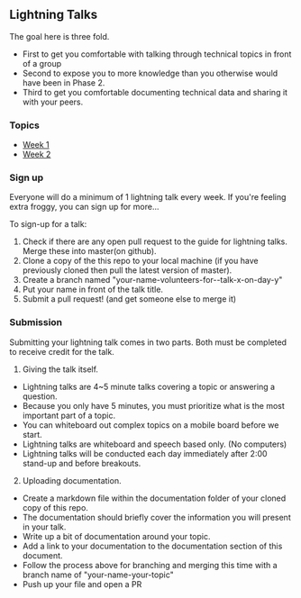 ## Lightning Talks

The goal here is three fold.
- First to get you comfortable with talking through technical topics in front of a group
- Second to expose you to more knowledge than you otherwise would have been in Phase 2.
- Third to get you comfortable documenting technical data and sharing it with your peers.

### Topics

- [Week 1](2-phase/1-week.md)
- [Week 2](2-phase/2-week.md)

### Sign up

Everyone will do a minimum of 1 lightning talk every week. If you're feeling extra froggy, you can sign up for more...

To sign-up for a talk:

1. Check if there are any open pull request to the guide for lightning talks.
Merge these into master(on github).
2. Clone a copy of the this repo to your local machine (if you have previously
cloned then pull the latest version of master).
3. Create a branch named "your-name-volunteers-for--talk-x-on-day-y"
4. Put your name in front of the talk title.
5. Submit a pull request!  (and get someone else to merge it)

### Submission

Submitting your lightning talk comes in two parts. Both must be completed to receive credit for the talk.

1. Giving the talk itself.

- Lightning talks are 4~5 minute talks covering a topic or answering a question.
- Because you only have 5 minutes, you must prioritize what is the most important part of a topic.
- You can whiteboard out complex topics on a mobile board before we start.
- Lightning talks are whiteboard and speech based only. (No computers)
- Lightning talks will be conducted each day immediately after 2:00 stand-up and before breakouts.

2. Uploading documentation.

- Create a markdown file within the documentation folder of your cloned copy of this repo.
- The documentation should briefly cover the information you will present in your talk.
- Write up a bit of documentation around your topic.
- Add a link to your documentation to the documentation section of this document.
- Follow the process above for branching and merging this time with a branch name of "your-name-your-topic"
- Push up your file and open a PR
